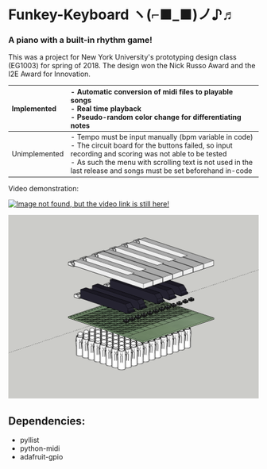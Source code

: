 # Funkey-Keyboard ヽ(⌐■_■)ノ♪♬
### A piano with a built-in rhythm game! 
This was a project for New York University's prototyping design class (EG1003) for spring of 2018. The design won the Nick Russo Award and the I2E Award for Innovation.  

| Implemented | - Automatic conversion of midi files to playable songs<br>- Real time playback<br>- Pseudo-random color change for differentiating notes |
| :--- | :--- |
| Unimplemented | - Tempo must be input manually (bpm variable in code)<br>- The circuit board for the buttons failed, so input recording and scoring was not able to be tested<br>- As such the menu with scrolling text is not used in the last release and songs must be set beforehand in-code |

Video demonstration:

[![Image not found, but the video link is still here!](https://img.youtube.com/vi/wlrPzlZg1Dw/0.jpg)](https://youtu.be/wlrPzlZg1Dw)

![Image of ortho explode view](/images/explode.png)

## Dependencies:
+ pyllist
+ python-midi
+ adafruit-gpio

